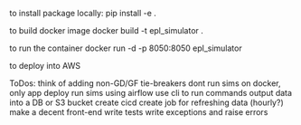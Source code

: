 to install package locally:
pip install -e .

to build docker image
docker build -t epl_simulator .

to run the container
docker run -d -p 8050:8050 epl_simulator

to deploy into AWS

ToDos:
think of adding non-GD/GF tie-breakers
dont run sims on docker, only app deploy
run sims using airflow
use cli to run commands
output data into a DB or S3 bucket
create cicd
create job for refreshing data (hourly?)
make a decent front-end
write tests
write exceptions and raise errors
